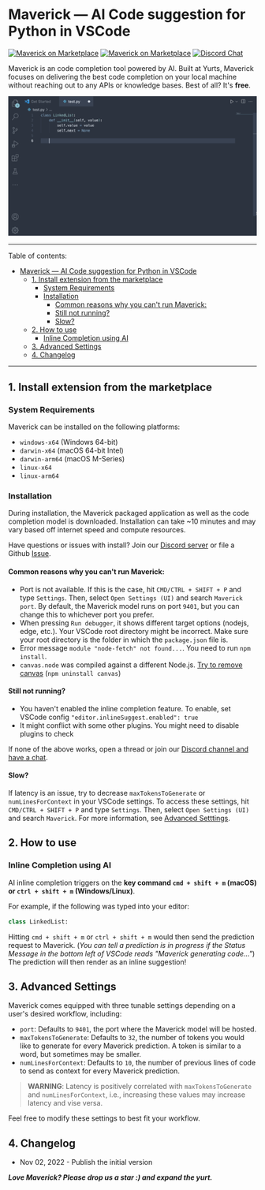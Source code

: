 # Maverick — AI Code suggestion for Python in VSCode

[![Maverick on Marketplace](https://vsmarketplacebadge.apphb.com/version/YurtsAI.maverick.svg)](https://marketplace.visualstudio.com/items?itemName=YurtsAI.maverick) [![Maverick on Marketplace](https://vsmarketplacebadge.apphb.com/installs-short/YurtsAI.maverick.svg)](https://marketplace.visualstudio.com/items?itemName=YurtsAI.maverick) [![Discord Chat](https://img.shields.io/discord/1032744296471855124.svg)](https://discord.gg/qgUprRUX)

Maverick is an code completion tool powered by AI. Built at Yurts, Maverick focuses on delivering the best code completion on your local machine without reaching out to any APIs or knowledge bases. Best of all? It's **free**.

![Demo Video](./demo.gif)

---

Table of contents:

- [Maverick — AI Code suggestion for Python in VSCode](#maverick--ai-code-suggestion-for-python-in-vscode)
  - [1. Install extension from the marketplace](#1-install-extension-from-the-marketplace)
    - [System Requirements](#system-requirements)
    - [Installation](#installation)
      - [Common reasons why you can't run Maverick:](#common-reasons-why-you-cant-run-maverick)
      - [Still not running?](#still-not-running)
      - [Slow?](#slow)
  - [2. How to use](#2-how-to-use)
    - [Inline Completion using AI](#inline-completion-using-ai)
  - [3. Advanced Settings](#3-advanced-settings)
  - [4. Changelog](#4-changelog)

---

## 1. Install extension from the marketplace

### System Requirements

Maverick can be installed on the following platforms:

- `windows-x64` (Windows 64-bit)
- `darwin-x64` (macOS 64-bit Intel)
- `darwin-arm64` (macOS M-Series)
- `linux-x64`
- `linux-arm64`

### Installation

During installation, the Maverick packaged application as well as the code completion model is downloaded. Installation can take ~10 minutes and may vary based off internet speed and compute resources.

Have questions or issues with install? Join our [Discord server](https://discord.gg/qgUprRUX) or file a Github [Issue](https://github.com/YurtsAI/maverick/issues).

#### Common reasons why you can't run Maverick:

- Port is not available. If this is the case, hit `CMD/CTRL + SHIFT + P` and type `Settings`. Then, select `Open Settings (UI)` and search `Maverick port`. By default, the Maverick model runs on port `9401`, but you can change this to whichever port you prefer.
- When pressing `Run debugger`, it shows different target options (nodejs, edge, etc.). Your VSCode root directory might be incorrect. Make sure your root directory is the folder in which the `package.json` file is.
- Error message `module "node-fetch" not found...`. You need to run `npm install`.
- `canvas.node` was compiled against a different Node.js. [Try to remove canvas](https://github.com/hieunc229/copilot-clone/issues/9) (`npm uninstall canvas`)

#### Still not running?

- You haven't enabled the inline completion feature. To enable, set VSCode config `"editor.inlineSuggest.enabled": true`
- It might conflict with some other plugins. You might need to disable plugins to check

If none of the above works, open a thread or join our [Discord channel and have a chat](https://discord.gg/qgUprRUX).

#### Slow?

If latency is an issue, try to decrease `maxTokensToGenerate` or `numLinesForContext` in your VSCode settings. To access these settings, hit `CMD/CTRL + SHIFT + P` and type `Settings`. Then, select `Open Settings (UI)` and search `Maverick`. For more information, see [Advanced Setttings](#3-advanced-settings).

## 2. How to use

### Inline Completion using AI

AI inline completion triggers on the **key command `cmd + shift + m` (macOS) or `ctrl + shift + m` (Windows/Linux)**.

For example, if the following was typed into your editor:

```python
class LinkedList:
```

Hitting `cmd + shift + m` or `ctrl + shift + m` would then send the prediction request to Maverick. (_You can tell a prediction is in progress if the Status Message in the bottom left of VSCode reads "Maverick generating code..."_) The prediction will then render as an inline suggestion!

## 3. Advanced Settings

Maverick comes equipped with three tunable settings depending on a user's desired workflow, including:

- `port`: Defaults to `9401`, the port where the Maverick model will be hosted.
- `maxTokensToGenerate`: Defaults to `32`, the number of tokens you would like to generate for every Maverick prediction. A token is similar to a word, but sometimes may be smaller.
- `numLinesForContext`: Defaults to `10`, the number of previous lines of code to send as context for every Maverick prediction.

> **WARNING**: Latency is positively correlated with `maxTokensToGenerate` and `numLinesForContext`, i.e., increasing these values may increase latency and vise versa.

Feel free to modify these settings to best fit your workflow.

## 4. Changelog

- Nov 02, 2022 - Publish the initial version

**_Love Maverick? Please drop us a star :) and expand the yurt._**
